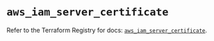 # `aws_iam_server_certificate`

Refer to the Terraform Registry for docs: [`aws_iam_server_certificate`](https://registry.terraform.io/providers/hashicorp/aws/4.54.0/docs/resources/iam_server_certificate).
